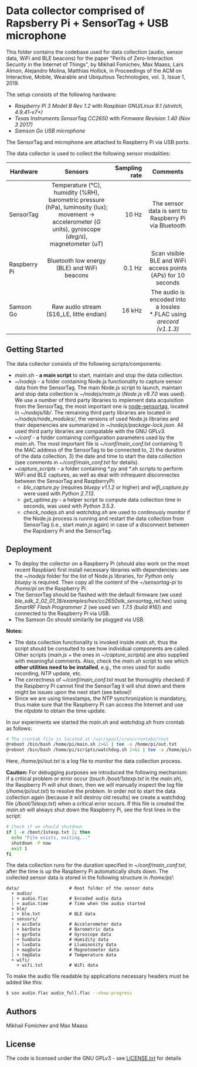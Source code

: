 # Data collector comprised of Rapsberry Pi + SensorTag + USB microphone

This folder contains the codebase used for data collection (audio, sensor data, WiFi and BLE beacons) for the paper "Perils of Zero-Interaction Security in the Internet of Things", by Mikhail Fomichev, Max Maass, Lars Almon, Alejandro Molina, Matthias Hollick, in Proceedings of the ACM on Interactive, Mobile, Wearable and Ubiquitous Technologies, vol. 3, Issue 1, 2019. 

The setup consists of the following hardware:

* *Raspberry Pi 3 Model B Rev 1.2* with *Raspbian GNU/Linux 9.1 (stretch, 4.9.41-v7+)*
* *Texas Instruments SensorTag CC2650* with *Firmware Revision 1.40 (Nov 3 2017)*
* *Samson Go USB microphone*

The SensorTag and microphone are attached to Raspberry Pi via USB ports.

The data collector is used to collect the following sensor modalities:

| **Hardware**      | **Sensors**       | **Sampling rate**  | **Comments** |
| ------------- |:-------------:| -----:|:-----------------------:|
| SensorTag      | Temperature (°C), humidity (%RH), barometric pressure (hPa), luminosity (lux);  movement -> accelerometer (*G* units), gyroscope (*deg/s*), magnetometer (*uT*) | 10 Hz |         The sensor data is sent to Raspberry Pi via Bluetooth             |
| Raspberry Pi      | Bluetooth low energy (BLE) and WiFi beacons      |   0.1 Hz |  Scan visible BLE and WiFi access points (APs) for 10 seconds     |
| Samson Go | Raw audio stream (S16_LE, little endian)    |    16 kHz |     The audio is encoded into a lossles *.FLAC using *arecord (v1.1.3)*


## Getting Started

The data collector consists of the following scripts/components:

* *main.sh* - **a main script** to start, maintain and stop the data collection. 
* *~/nodejs* - a folder containing Node.js functionality to capture sensor data from the SensorTag. The main Node.js script to launch, maintain and stop data collection is *~/nodejs/main.js* (*Node.js v8.7.0* was used). We use a number of third party libraries to implement data acquisition from the SensorTag, the most important one is [node-sensortag](https://github.com/sandeepmistry/node-sensortag), located in  *~/nodejs/lib/*. The remaining third party libraries are located in *~/nodejs/node_modules/*, the versions of used Node.js libraries and their depenencies are summarized in *~/nodejs/package-lock.json*. All used third party libraries are compatable with the GNU GPLv3. 
* *~/conf* - a folder containing configuration parameters used by the *main.sh*. The most important file is *~/conf/main_conf.txt* containing 1) the MAC address of the SensorTag to be connected to, 2) the duration of the data collection, 3) the date and time to start the data collection (see comments in *~/conf/main_conf.txt* for details). 
* *~capture_scripts* - a folder containing *.py and *.sh scripts to perform WiFi and BLE captures, as well as deal with infrequent disconnectes between the SensorTag and RaspberryPi:
    * *ble_capture.py* (requires *bluepy v1.1.2* or higher) and *wifi_capture.py* were used with *Python 2.7.13*.
    * *get_uptime.py* - a helper script to compute data collection time in seconds, was used with *Python 3.5.3*.
    * *check_nodejs.sh* and *watchdog.sh* are used to continously monitor if the Node.js process is running and restart the data collection from SensorTag (i.e., start *main.js* again) in case of a disconnect between the Rapsberry Pi and the SensorTag. 


## Deployment

* To deploy the collector on a Raspberry Pi (should also work on the most recent Raspbian) first install necessary libraries with dependencies: see the *~/nodejs* folder for the list of Node.js libraries, for *Python* only *bluepy* is required. Then copy all the content of the *~/sensortag-pi* to */home/pi* on the Raspberry Pi. 
* The SensorTag should be flashed with the default firmware (we used *ble_sdk_2_02_01_18/examples/hex/cc2650stk_sensortag_rel.hex*) using *SmartRF Flash Programmer 2* (we used *ver. 1.7.5 (build #16)*) and connected to the Raspberry Pi via USB. 
* The Samson Go should similarlly be plugged via USB.


**Notes:** 

* The data collection functionality is invoked inside *main.sh*, thus the script should be consulted to see how individual components are called. Other scripts (*main.js* + the ones in *~/capture_scripts*) are also supplied with meaningful  comments. Also, check the *main.sh* script to see which **other utilities need to be installed**, e.g., the ones used for audio recording, NTP update, etc.    
* The correctness of *~/conf/main_conf.txt* must be thoroughly checked: if the Raspberry Pi cannot find the SensorTag it will shut down and there might be issues upon the next start (see below)!
* Since we are using timestamps, the NTP synchronization is mandatory, thus make sure that the Raspberry Pi can access the Internet and use the *ntpdate* to obtain the time update. 

In our experiments we started the *main.sh* and *watchdog.sh* from crontab as follows:

```bash
# The crontab file is located at /var/spool/cron/crontabs/root
@reboot /bin/bash /home/pi/main.sh 2>&1 | tee -a /home/pi/out.txt
@reboot /bin/bash /home/pi/scripts/watchdog.sh 2>&1 | tee -a /home/pi/out.txt
```
Here, */home/pi/out.txt* is a log file to monitor the data collection process. 

**Caution:** For debugging purposes we introduced the following mechanism: if a critical problem or error occur (*touch /boot/1stexp.txt* in the *main.sh*), the Raspberry Pi will shut down, then we will manually inspect the log file (*/home/pi/out.txt*) to resolve the problem. 
In order not to start the data collection again (because it will destroy old results) we create a watchdog file (*/boot/1stexp.txt*) when a critical error occurs. If this file is created the *main.sh* will always shut down the Raspberry Pi, see the first lines in the script: 


```bash
# Check if we should shutdown
if [ -e /boot/1stexp.txt ]; then
  echo "File exists, exiting..."
  shutdown -P now
  exit 1
fi
```

The data collection runs for the duration specified in *~/conf/main_conf.txt*, after the time is up the Raspberry Pi automatically shuts down. The collected sensor data is stored in the following structure in */home/pi/*:

```
data/                   # Root folder of the sensor data
  + audio/
  | + audio.flac        # Encoded audio data
  | + audio.time        # Time when the audio started
  + ble/
  | + ble.txt           # BLE data
  + sensors/
  | + accData           # Accelerometer data
  | + barData           # Barometric data
  | + gyrData           # Gyroscope data
  | + humData           # Humidity data
  | + luxData           # Lluminosity data
  | + magData           # Magnetometer data
  | + tmpData           # Temperature data
  + wifi/
    + wifi.txt          # WiFi data
```

To make the audio file readable by applications necessary headers must be added like this:
```bash
$ sox audio.flac audio_full.flac --show-progress
```

## Authors

Mikhail Fomichev and Max Maass


## License

The code is licensed under the GNU GPLv3 - see [LICENSE.txt](https://dev.seemoo.tu-darmstadt.de/zia/evaluation-public/blob/master/LICENSE.txt) for details
